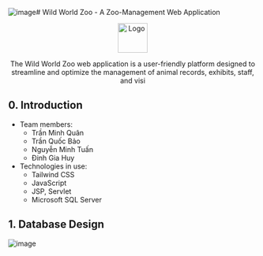 ![image](https://github.com/micharel09/Zoo-Management/assets/97839306/b71d1384-732c-4f3a-9aff-d5ca139ca70f)# Wild World Zoo - A Zoo-Management Web Application

<div align="center">
    <img src="" alt="Logo" width="60" height="60" />
    <p>The Wild World Zoo web application is a user-friendly platform designed to streamline and optimize the management of animal records, exhibits, staff, and visi</p>
</div>

## 0. Introduction

- Team members:
  - Trần Minh Quân
  - Trần Quốc Bảo
  - Nguyễn Minh Tuấn
  - Đinh Gia Huy
- Technologies in use:
  - Tailwind CSS
  - JavaScript
  - JSP, Servlet
  - Microsoft SQL Server
 
 ## 1. Database Design
 ![image](https://github.com/micharel09/Zoo-Management/assets/97839306/c84a1ace-e13e-4092-9226-b325f16ea809)
